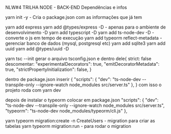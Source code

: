 NLW#4 TRILHA NODE - BACK-END
Dependências e infos

yarn init -y - Cria o package.json com as informações que já tem

yarn add express
yarn add @types/express -D - apenas para o ambiente de desenvolvimento -D
yarn add typescript -D
yarn add ts-node-dev -D - converte o js em tempo de execução
yarn add typeorm reflect-metadata - gerenciar banco de dados (mysql, postgresql etc)
yarn add sqlite3
yarn add uuid
yarn add @types/uuid -D

yarn tsc --init
gerar o arquivo tsconfig.json e dentro dele{
strict: false
descomentar:
"experimentalDecorators": true,
"emitDecoratorMetadata": true,
"strictPropertyInitialization": false,
}

dentro de package.json inserir {
"scripts": {
"dev": "ts-node-dev --transpile-only --ignore-watch node_modules src/server.ts"
},
} com isso o projeto roda com yarn dev

depois de instalar o typeorm colocar em package.json
"scripts": {
"dev": "ts-node-dev --transpile-only --ignore-watch node_modules src/server.ts",
"typeorm": "ts-node-dev node_modules/typeorm/cli.js"
},

yarn typeorm migration:create -n CreateUsers - migration para criar as tabelas
yarn typeorm migration:run - para rodar o migration
